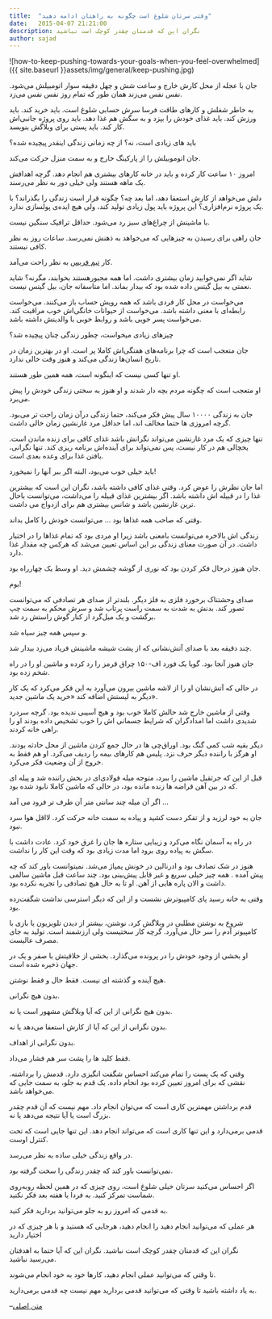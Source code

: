 ```yaml
---
title:  "وقتی سرتان شلوغ است چگونه به راهتان ادامه دهید"
date:   2015-04-07 21:21:00
description: نگران این که قدمتان چقدر کوچک است نباشید
author: sajad
---
```


![how-to-keep-pushing-towards-your-goals-when-you-feel-overwhelmed]({{ site.baseurl }}assets/img/general/keep-pushing.jpg)

جان با عجله از محل کارش خارج و ساعت شش و چهل دقیقه سوار اتومبیلش می‌شود. نفس نفس می‌زند همان طور که تمام روز نفس نفس می‌زد.

به خاطر شغلش و کارهای طاقت فرسا سرش حسابی شلوغ است. باید خرید کند. باید ورزش کند. باید غذای خودش را بپزد و به سگش هم غذا دهد. باید روی پروژه جانبی‌اش کار کند. باید پستی برای وبلاگش بنویسد.

باید های زیادی است، نه؟ از چه زمانی زندگی اینقدر پیچیده شده؟

جان اتوموبیلش را از پارکینگ خارج و به سمت منزل حرکت می‌کند.

امروز ۱۰ ساعت کار کرده و باید در خانه کارهای بیشتری هم انجام دهد. گرچه اهدافش یک ماهه هستند ولی خیلی دور به نظر می‌رسند.

دلش می‌خواهد از کارش استعفا دهد، اما بعد چه؟ چگونه قرار است زندگی را بگذراند؟ با یک پروژه نرم‌افزاری؟ این پروژه باید پول زیادی تولید کند، ولی هیچ ایده‌ی پولسازی ندارد.

با ماشینش از چراغ‌های سبز رد می‌شود. حداقل ترافیک سنگین نیست.

جان راهی برای رسیدن به چیزهایی که می‌خواهد به ذهنش نمی‌رسد. ساعات روز به نظر کافی نیستند.

کار [تیم فریس](http://en.wikipedia.org/wiki/Timothy_Ferriss)  به نظر راحت می‌آمد.

شاید اگر نمی‌خوابید زمان بیشتری داشت. اما همه مجبورهستند بخوابند، مگرنه؟ شاید نعمتی به بیل گیتس داده شده بود که بیدار بماند. اما متاسفانه جان، بیل گیتس نیست.

می‌خواست در محل کار فردی باشد که همه رویش حساب باز می‌کنند. می‌خواست رابطه‌ای با معنی داشته باشد. می‌خواست از حیوانات خانگی‌اش خوب مراقبت کند. می‌خواست پسر خوبی باشد و روابط خوبی با والدینش داشته باشد.

چیزهای زیادی میخواست، چطور زندگی چنان پیچیده شد؟

جان متعجب است که چرا برنامه‌های هفتگی‌اش کاملا پر است. او در بهترین زمان در تاریخ انسان‌ها زندگی می‌کند و هنوز وقت خالی ندارد.

او تنها کسی نیست که اینگونه است، همه همین طور هستند.

او متعجب است که چگونه مردم بچه دار شدند و او هنوز به سختی زندگی خودش را پیش می‌برد.

جان به زندگی ۱۰۰۰۰ سال پیش فکر می‌کند، حتما زندگی درآن زمان راحت تر می‌بود. گرچه امروزی ها حتما مخالف اند، اما حداقل مرد غارنشین زمان خالی داشت.

تنها چیزی که یک مرد غارنشین می‌تواند نگرانش باشد غذای کافی برای زنده ماندن است. یخچالی هم در کار نیست، پس نمی‌تواند برای آینده‌اش  برنامه ریزی کند. تنها نگرانی، یافتن غذا برای وعده بعدی است.

باید خیلی خوب می‌بود، البته اگر ببر آنها را نمیخورد!

اما جان نظرش را عوض کرد. وقتی غذای کافی داشته باشد، نگران این است که بیشترین غذا را در قبیله اش داشته باشد. اگر بیشترین غذای قبیله را می‌داشت، می‌توانست باحال ترین غارنشین باشد و شانس بیشتری هم برای ازدواج می داشت.

وقتی که صاحب همه غذاها بود … می‌توانست خودش را کامل بداند.

زندگی اش بالاخره می‌توانست بامعنی باشد زیرا او مردی بود که تمام غذاها را در اختیار داشت. در آن صورت معنای زندگی بر این اساس تعیین می‌شد که هرکس چه مقدار غذا دارد.

جان هنوز درحال فکر کردن بود که نوری از گوشه چشمش دید. او وسط یک چهارراه بود.

بوم!

صدای وحشتناک برخورد فلزی به فلز دیگر. بلندتر از صدای هر تصادفی که می‌توانست تصور کند. بدنش به شدت به سمت راست پرتاب شد و سرش محکم به سمت چپ برگشت و یک میل‌گرد از کنار گوش راستش رد شد.

و سپس همه چیز سیاه شد.



چند دقیقه بعد با صدای آتش‌نشانی که از پشت شیشه ماشینش فریاد می‌زد بیدار شد.

جان هنوز آنجا بود. گویا یک فورد اف-۱۵۰ چراق قرمز را رد کرده و ماشین او را در راه  شخم زده بود.

در حالی که آتش‌نشان او را از لاشه ماشین بیرون می‌آورد به این فکر می‌کرد که یک کار دیگر به لیستش اضافه کند «خرید یک ماشین جدید».

وقتی از ماشین خارج شد حالش کاملا خوب بود و هیچ آسیبی ندیده بود. گرچه سردرد شدیدی داشت اما امدادگران که شرایط جسمانی اش  را خوب تشخیص داده بودند او را راهی خانه کردند.

دیگر بقیه شب کمی گنگ بود. اوراق‌چی ها در حال جمع کردن ماشین از محل حادثه بودند. او هرگز با راننده دیگر حرف نزد. پلیس هم کارهای بیمه را ردیف  می‌کرد. او هم فقط به خروج از آن وضعیت فکر می‌کرد.

قبل از این که جرثقیل ماشین را ببرد، متوجه میله فولادی‌ای در بخش راننده شد و پیله ای که در بین آهن قراضه ها زنده مانده بود، در حالی که ماشین کاملا نابود شده بود.

اگر آن میله چند سانتی متر آن طرف تر فرود می آمد …

جان به خود لرزید و از تفکر دست کشید و پیاده به سمت خانه حرکت کرد. لااقل هوا سرد نبود.

در راه به آسمان نگاه می‌کرد و زیبایی ستاره ها جان را غرق خود کرد. عادت داشت با سگش به پیاده روی برود اما مدت زیادی بود که وقت این کار را نداشت.

هنوز در شک تصادف بود و ادرنالین در خونش پمپاژ می‌شد. نمیتوانست باور کند که چه پیش آمده . همه چیز خیلی سریع و غیر قابل پیش‌بینی بود. چند ساعت قبل ماشین سالمی داشت و الان پاره هایی از آهن. او تا به حال هیچ تصادفی را تجربه نکرده بود.

وقتی به خانه رسید پای کامپیوترش نشست و از این که دیگر استرسی نداشت  شگفت‌زده  بود.

شروع به نوشتن مطلبی در وبلاگش کرد. نوشتن، بیشتر از دیدن تلویزیون یا بازی با کامپیوتر آدم را سر حال می‌آورد. گرچه کار سختیست ولی ارزشمند است. تولید به جای مصرف  عالیست.

او بخشی از وجود خودش را در پرونده می‌گذارد. بخشی از خلاقیتش با صفر و یک در جهان ذخیره شده است.

هیچ آینده و گذشته ای نیست. فقط حال و فقط نوشتن.

بدون هیچ نگرانی.

بدون هیچ نگرانی از این که آیا وبلاگش مشهور است یا نه.

بدون نگرانی از این که آیا از کارش استعفا می‌دهد یا نه.

بدون نگرانی از اهداف.

فقط کلید ها را پشت سر هم فشار می‌داد.

وقتی که یک پست را تمام می‌کند احساس شگفت انگیزی دارد. قدمش را برداشته. نقشی که برای امروز تعیین کرده بود انجام داده. یک قدم به جلو، به سمت جایی که می‌خواهد باشد.

قدم برداشتن  مهمترین کاری است که می‌توان انجام داد. مهم نیست که آن قدم چقدر بزرگ است یا آیا نتیجه می‌دهد یا نه.

قدمی برمی‌دارد و این تنها کاری است که می‌تواند انجام دهد. این تنها جایی است که تحت کنترل اوست.

در واقع زندگی خیلی ساده به نظر می‌رسد.

نمی‌توانست باور کند که چقدر زندگی را سخت گرفته بود.



اگر احساس می‌کنید سرتان خیلی شلوغ است، روی چیزی که در همین لحظه روبه‌روی شماست تمرکز کنید. به فردا یا هفته بعد فکر نکنید.

به قدمی که امروز رو به جلو می‌توانید بردارید فکر کنید.

هر عملی که می‌توانید انجام دهید را انجام دهید، هرجایی که هستید و با هر چیزی که در اختیار دارید

نگران این که قدمتان چقدر کوچک است نباشید. نگران این که آیا حتما به اهدفتان می‌رسید نباشید.

تا وقتی که می‌توانید عملی انجام دهید، کارها خود به خود انجام می‌شوند.

به یاد داشته باشید تا وقتی که می‌توانید قدمی بردارید مهم نیست چه قدمی برمی‌دارید.

–[متن اصلی](http://thinkfaster.co/2015/02/how-to-keep-pushing-towards-your-goals-when-you-feel-overwhelmed) 
